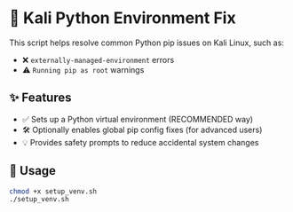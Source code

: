 # 🐍 Kali Python Environment Fix

This script helps resolve common Python pip issues on Kali Linux, such as:

- ❌ `externally-managed-environment` errors
- ⚠️ `Running pip as root` warnings

## ✨ Features

- ✅ Sets up a Python virtual environment (RECOMMENDED way)
- 🛠️ Optionally enables global pip config fixes (for advanced users)
- 💡 Provides safety prompts to reduce accidental system changes

## 🔧 Usage

```bash
chmod +x setup_venv.sh
./setup_venv.sh
